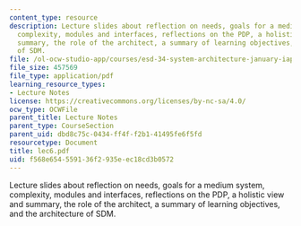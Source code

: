 ```yaml
---
content_type: resource
description: Lecture slides about reflection on needs, goals for a medium system,
  complexity, modules and interfaces, reflections on the PDP, a holistic view and
  summary, the role of the architect, a summary of learning objectives, and the architecture
  of SDM.
file: /ol-ocw-studio-app/courses/esd-34-system-architecture-january-iap-2007/f568e654559136f2935eec18cd3b0572_lec6.pdf
file_size: 457569
file_type: application/pdf
learning_resource_types:
- Lecture Notes
license: https://creativecommons.org/licenses/by-nc-sa/4.0/
ocw_type: OCWFile
parent_title: Lecture Notes
parent_type: CourseSection
parent_uid: dbd8c75c-0434-ff4f-f2b1-41495fe6f5fd
resourcetype: Document
title: lec6.pdf
uid: f568e654-5591-36f2-935e-ec18cd3b0572
---
```

Lecture slides about reflection on needs, goals for a medium system, complexity, modules and interfaces, reflections on the PDP, a holistic view and summary, the role of the architect, a summary of learning objectives, and the architecture of SDM.